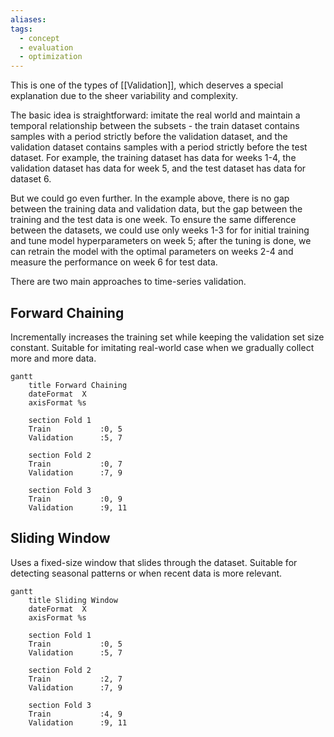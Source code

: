 ```yaml
---
aliases: 
tags:
  - concept
  - evaluation
  - optimization
---
```

This is one of the types of [[Validation]], which deserves a special explanation due to the sheer variability and complexity.

The basic idea is straightforward: imitate the real world and maintain a temporal relationship between the subsets - the train dataset contains samples with a period strictly before the validation dataset, and the validation dataset contains samples with a period strictly before the test dataset. For example, the training dataset has data for weeks 1-4, the validation dataset has data for week 5, and the test dataset has data for dataset 6.

But we could go even further. In the example above, there is no gap between the training data and validation data, but the gap between the training and the test data is one week. To ensure the same difference between the datasets, we could use only weeks 1-3 for for initial training and tune model hyperparameters on week 5; after the tuning is done, we can retrain the model with the optimal parameters on weeks 2-4 and measure the performance on week 6 for test data.

There are two main approaches to time-series validation.

## Forward Chaining
Incrementally increases the training set while keeping the validation set size constant. Suitable for imitating real-world case when we gradually collect more and more data.
```mermaid
gantt
    title Forward Chaining
    dateFormat  X
    axisFormat %s
    
    section Fold 1
    Train           :0, 5
    Validation      :5, 7
    
    section Fold 2
    Train           :0, 7
    Validation      :7, 9
    
    section Fold 3
    Train           :0, 9
    Validation      :9, 11
```

## Sliding Window
Uses a fixed-size window that slides through the dataset. Suitable for detecting seasonal patterns or when recent data is more relevant.
```mermaid
gantt
    title Sliding Window
    dateFormat  X
    axisFormat %s
    
    section Fold 1
    Train           :0, 5
    Validation      :5, 7
    
    section Fold 2
    Train           :2, 7
    Validation      :7, 9
    
    section Fold 3
    Train           :4, 9
    Validation      :9, 11
```

